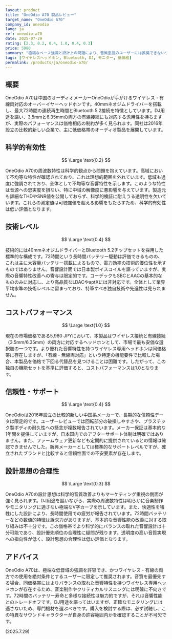 ```yaml
---
layout: product
title: "OneOdio A70 製品レビュー"
target_name: "OneOdio A70"
company_id: oneodio
lang: ja
ref: oneodio-a70
date: 2025-07-29
rating: [2.3, 0.2, 0.4, 1.0, 0.4, 0.3]
price: 5980
summary: "極端なベース強調と設計上の問題により、音質重視のユーザーには推奨できないワイヤレスヘッドホン"
tags: [ワイヤレスヘッドホン, Bluetooth, DJ, モニター, 低価格]
permalink: /products/ja/oneodio-a70/
---
```


## 概要

OneOdio A70は中国のオーディオメーカーOneOdioが手がけるワイヤレス・有線両対応のオーバーイヤーヘッドホンです。40mmネオジムドライバーを搭載し、最大72時間の連続再生時間とBluetooth 5.2接続を特徴としています。DJ用途を謳い、3.5mmと6.35mmの両方の有線接続にも対応する汎用性を持ちますが、実際のパフォーマンスは価格相応の制約が多く見られます。同社は2016年設立の比較的新しい企業で、主に低価格帯のオーディオ製品を展開しています。

## 科学的有効性

$$ \Large \text{0.2} $$

OneOdio A70の周波数特性は科学的観点から問題を抱えています。高域において不均等な特性が確認されており、これは理想的範囲を外れています。低域も過度に強調されており、全体として不均等な音響特性を示します。このような特性は音源への忠実度を損ない、特に中域の解像度に悪影響を与えています。製造元も詳細なTHDやSNR値を公開しておらず、科学的検証に耐えうる透明性を欠いています。これらの測定値は可聴閾値を超える影響をもたらすため、科学的有効性は低い評価となります。

## 技術レベル

$$ \Large \text{0.4} $$

技術的には40mmネオジムドライバーとBluetooth 5.2チップセットを採用した標準的な構成です。72時間という長時間バッテリー駆動は評価できるものの、これは主に大容量バッテリー搭載によるもので、電力効率の技術的優位性を示すものではありません。音響設計面では日本製ボイスコイルを謳っていますが、実際の音響特性改善への寄与は限定的です。コーデックもSBCとAACの基本的なもののみに対応し、より高品質なLDACやaptXには非対応です。全体として業界平均水準の技術レベルに留まっており、特筆すべき独自技術や先進性は見られません。

## コストパフォーマンス

$$ \Large \text{1.0} $$

現在の市場価格である5,980 JPYにおいて、本製品はワイヤレス接続と有線接続（3.5mm/6.35mm）の両方に対応するヘッドホンとして、市場で最も安価な選択肢の一つです。より優れた音響特性を持つワイヤレス専用ヘッドホンは同価格帯に存在しますが、「有線・無線両対応」という特定の機能要件で比較した場合、本製品を価格で下回る代替品を見つけることは困難です。したがって、この独自の機能セットを基準に評価すると、コストパフォーマンスは1.0となります。

## 信頼性・サポート

$$ \Large \text{0.4} $$

OneOdioは2016年設立の比較的新しい中国系メーカーで、長期的な信頼性データは限定的です。ユーザーレビューでは回転部分の破損しやすさや、プラスチック製ボディの耐久性への懸念が複数報告されています。メーカー保証は基本的な1年間を提供していますが、日本国内でのアフターサポート体制は明確ではありません。また、ファームウェア更新なども定期的に提供されているとの情報は確認できませんでした。新興メーカーとしては標準的なサポートレベルですが、確立されたブランドと比較すると信頼性面での不安要素が存在します。

## 設計思想の合理性

$$ \Large \text{0.3} $$

OneOdio A70の設計思想は科学的音質改善よりもマーケティング重視の側面が強く見られます。DJ用途を謳いながら、実際の周波数特性は明らかに音楽制作やモニタリングに適さない極端なV字カーブを示しています。また、快適性を犠牲にした設計により、長時間使用での疲労が報告されています。72時間バッテリーなどの数値的特徴は訴求力がありますが、基本的な音響性能の改善に対する取り組みは不十分です。この価格帯でより科学的にバランスの取れた音響設計は十分可能であり、設計優先順位の合理性に疑問が残ります。透明度の高い音質実現への指向性が低く、設計思想の合理性は低い評価となります。

## アドバイス

OneOdio A70は、極端な低音域の強調を許容でき、かつワイヤレス・有線の両方での使用を絶対条件とするユーザーに限定して推奨されます。音質を最優先する場合、同価格帯にはよりバランスの取れた音響特性を持つワイヤレス専用ヘッドホンが存在するため、音楽制作やクリティカルリスニングには明確に不向きです。72時間のバッテリー寿命と多様な接続性は魅力的ですが、それは音響性能とのトレードオフです。DJ用途を謳ってはいますが、正確なモニタリングには適さないため、専門機材を選ぶべきです。購入を検討する際は、必ず試聴し、この特異なサウンドキャラクターが自身の許容範囲内かを確認することが不可欠です。

(2025.7.29)
